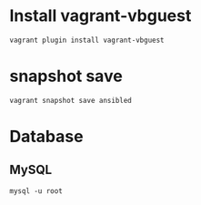 # Install vagrant-vbguest

```
vagrant plugin install vagrant-vbguest
```

# snapshot save
```
vagrant snapshot save ansibled
```

# Database

## MySQL

```
mysql -u root
```
